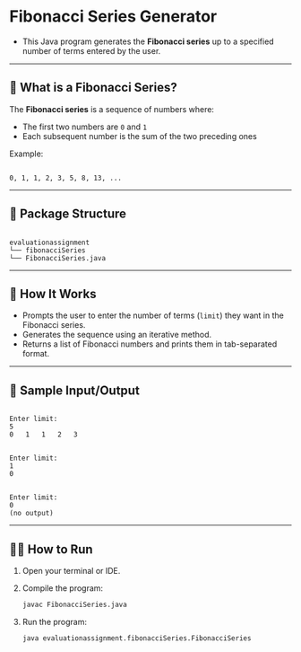 
# Fibonacci Series Generator

- This Java program generates the **Fibonacci series** up to a specified number of terms entered by the user.
---
## 📘 What is a Fibonacci Series?

The **Fibonacci series** is a sequence of numbers where:
- The first two numbers are `0` and `1`
- Each subsequent number is the sum of the two preceding ones

Example:
```

0, 1, 1, 2, 3, 5, 8, 13, ...

```
---
## 📂 Package Structure

```

evaluationassignment
└── fibonacciSeries
└── FibonacciSeries.java

```
---
## 🚀 How It Works

- Prompts the user to enter the number of terms (`limit`) they want in the Fibonacci series.
- Generates the sequence using an iterative method.
- Returns a list of Fibonacci numbers and prints them in tab-separated format.
---
## 🧾 Sample Input/Output

```

Enter limit:
5
0	1	1	2	3

```
```

Enter limit:
1
0

```
```

Enter limit:
0
(no output)

````
---
## 🧑‍💻 How to Run

1. Open your terminal or IDE.
2. Compile the program:
   ```bash
   javac FibonacciSeries.java
   ```
3. Run the program:

   ```bash
   java evaluationassignment.fibonacciSeries.FibonacciSeries
   ```
